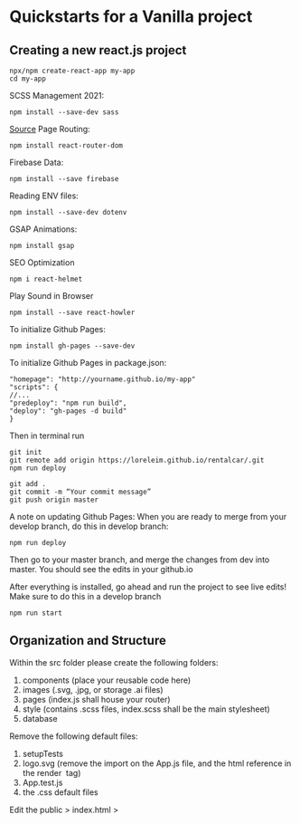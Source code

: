 # Quickstarts for a Vanilla project

## Creating a new react.js project

```
npx/npm create-react-app my-app
cd my-app
```
SCSS Management 2021: 
```
npm install --save-dev sass
```
[Source](https://medium.com/nerd-for-tech/add-sass-to-your-react-app-in-2021-here-is-how-c7260c323a5a)
Page Routing:
```
npm install react-router-dom
```
Firebase Data:
```
npm install --save firebase
```
Reading ENV files:
```
npm install --save-dev dotenv
```
GSAP Animations:
```
npm install gsap
```
SEO Optimization
```
npm i react-helmet
```
Play Sound in Browser
```
npm install --save react-howler
```
To initialize Github Pages:
```
npm install gh-pages --save-dev
```
To initialize Github Pages in package.json: 
```
"homepage": "http://yourname.github.io/my-app"
"scripts": {
//...
"predeploy": "npm run build",
"deploy": "gh-pages -d build"
}
```
Then in terminal run 
```
git init
git remote add origin https://loreleim.github.io/rentalcar/.git
npm run deploy

```
```
git add .
git commit -m “Your commit message”
git push origin master
```
A note on updating Github Pages: When you are ready to merge from your develop branch, do this in develop branch: 
```
npm run deploy
```
Then go to your master branch, and merge the changes from dev into master.
You should see the edits in your github.io

After everything is installed, go ahead and run the project to see live edits! Make sure to do this in a develop branch
```
npm run start
```

## Organization and Structure

Within the src folder please create the following folders:

1. components (place your reusable code here)
2. images (.svg, .jpg, or storage .ai files)
3. pages (index.js shall house your router)
4. style (contains .scss files, index.scss shall be the main stylesheet)
5. database

Remove the following default files:

1. setupTests
2. logo.svg (remove the import on the App.js file, and the html reference in the render <img> tag)
3. App.test.js
4. the .css default files

Edit the public > index.html > <title> and <meta description content="">
  
## Add the Following Files

1. style > index.scss
2. style > variables.scss
3. pages > index.js
4. pages > home directory > index.js & index.module.scss
5. database > index.js

## database > index.js
```
class Database {
  constructor() {
    this.multidimensionalArray = {
      About: [
        {
          name: "CDL Mockups",
        }
      ]
    };

    this.flatArray = {
      title: "about",
      text: "something",
      category: "text",
    }
  }
}

const store = new Database();
export default store;
```

## style > index.scss

```
@import "./variables.scss";
@import url("https://use.typekit.net/mfe7wjt.css"); //the font you want to use
* {
  margin: 0;
  padding: 0;
  box-sizing: border-box;
}
```

## style > variables.scss

```
$primary: #00fff5;
$secondary: #ff5de0;
$color: #1e1e1e;
$color: #292929;
```

## home > index.js
```
import React from "react";
import style from "./index.module.scss";

class Home extends React.Component {

  constructor(props) {
    super();
    this.state = {
      string: "",
      int: 0,
      array: [],
      userInput: "",
    };
  }

  handleChange = (e) => {
    this.setState({ searchItem: e.target.value });
    console.log(this.state.searchItem);
  };

  render() {
    return (
      <body className={style.mainContainer}>
        <section>
          <h1>Hello</h1>

          <input
            type="text"
            name={"userInput"}
            onChange={this.handleChange}
          ></input>
          <label>Placeholder</label>
        </section>
      </body>
    );
  }
}

export default Home;
```

## home > index.module.scss
```
@import "../../style/variables.scss";

/*Media Queries*/
/* Larger than tablet (also point when grid becomes active) */
@media (min-width: 550px) {
}

/* Larger than tablet */
@media (min-width: 750px) {
}

/* Larger than desktop */
@media (min-width: 1000px) {
}

/* Larger than Desktop HD */
@media (min-width: 1200px) {
}

/* For TV Screens & Projectors */
@media (min-width: 2000px) {
}
```

## App.js
```
import React, { Component } from "react";
import {
  BrowserRouter as Router,
  Switch,
  Route,
  withRouter,
} from "react-router-dom";
import style from "./style/index.scss";
import Home from "./pages/home";

const App = withRouter(
  class App extends Component {
    constructor(props) {
      super(props);
      this.state = {
      };
    }

    render() {
      return (
        <div className={style.mainContainer}>
            <Switch>
              <Route path="/" exact component={Home}></Route>
            </Switch>
        </div>
      );
    }
  }
);

class RoutedApp extends Component {
  render() {
    return (
      <Router basename="/printerapi">
        <App />
      </Router>
    );
  }
}

export default RoutedApp;
```

## database folder > firebase.js
```
import firebase from "firebase";

const config = {
    apiKey: process.env.REACT_APP_API_KEY,
    authDomain: process.env.REACT_APP_AUTH_DOMAIN,
    databaseURL: process.env.REACT_APP_DATABASE_URL,
    projectId: process.env.REACT_APP_PROJECT_ID,
    storageBucket: process.env.REACT_APP_STORAGE_BUCKET,
    messagingSenderId: process.env.REACT_APP_MESSAGING_SENDER_ID,
    appId: process.env.REACT_APP_APP_ID
};

firebase.initializeApp(config);
export default firebase;
```
## Maps for local arrays 
```
{this.state.todo.map((item) => (<div key={item}>{item}</div>))}
```

## Submitting Forms 
```
  submit = (e) => {
    e.preventDefault();
    document.getElementById("todo").value = "";
    if (!this.state.userInput) {
      this.setState({ showError: true });
    } else {
      this.setState({
        showError: false,
        todo: [...this.state.todo, this.state.userInput],
      });
    }
  };
```

<hr>

## Updating Errors
`npm update react`

`The package-lock.json file was created with an old version of npm`

`Node sass`
Uninstall node-sass: `npm uninstall node-sass` 

Delete package-lock.json, and clean the cache: `npm cache clean --force`

then do `npm update` `npm install` `npm update` 

then again try to install node sass: 
`npm install node-sass`

If this doesn't work, Try to rebuild node-sass:

npm rebuild node-sass

## Errors
A branch named 'gh-pages' already exists
https://stackoverflow.com/questions/63964575/fatal-a-branch-named-gh-pages-already-exists

Public URL Pains
https://stackoverflow.com/questions/27928372/react-router-urls-dont-work-when-refreshing-or-writing-manually

Finding ways to remove the hash
https://stackoverflow.com/questions/56981230/how-to-redirect-old-react-router-hashrouter-with-the-to-browserrouter

```
To be honest, none of these solutions worked for me really, I wanted to perform a redirect from all my previous routes to the new ones without #.

While the accepted answer should be fine for most cases, I'm also handling 404s, which would not really be caught by such redirect.

Ended up adding a guard interacting with React Router history before rendering my switch:

function App() {
  const history = useHistory()

  if (location.hash.startsWith('#/')) {
    history.push(location.hash.replace('#', '')) // or history.replace
  }

  return (
    <Switch>
      <Route path="/" exact component={ Home } />
      ...
      <Route path="*" component={ PageNotFound } />
    </Switch>
  )
}
```

## Debugging
[Node sass issues?](https://stackoverflow.com/questions/46515077/unable-to-install-node-sass-in-my-project)

## Functional Component
```

import React from 'react';
const HelloWorld = () => {
   return (
      <div>
         <p>Hello World!</p>
      </div>
   )
}
export default HelloWorld;
```

## Class Component
```
import React from 'react';
class HelloWorld extends React.Component {
   render() {
      return (
         <div>
            <p>Hello World!</p>
         </div>
      )
   }
}
export default HelloWorld;
```

## High Order Component
```
import React from 'react';
import MyComponent from './components/MyComponent';
class HelloWorld extends React.Component {
   render() {
      return(
         <div>
            {this.props.myArray.map((element) => (
               <MyComponent data={element} key={element.key} />
            ))}
         </div>
      )
   }
}
export default HelloWorld;
```

## Listen for Dark Mode Preference

```
import {createContext, useState} from "react";

export const ThemeContext = createContext(null);

function App() {
  const [theme, setTheme] = useState("dark");
  const toggleTheme = () => {
    setTheme((currentTheme) => currentTheme === "dark" ? "light" : "dark");
  }

  return (
    <ThemeContext.Provider value={{theme, toggleTheme}}>
      <div className="App">
        <h1>Testing</h1>
      </div>
    </ThemeContext.Provider>
  );
}

export default App;
```


## Best Way to Add Google Fonts
[Use this Google Webfont Helper](https://google-webfonts-helper.herokuapp.com/fonts)

## Config Github Pages
Deploy your app to github pages via a custom Google Domain name.

[Official Github Docs](https://docs.github.com/en/pages/configuring-a-custom-domain-for-your-github-pages-site/managing-a-custom-domain-for-your-github-pages-site#configuring-a-records-with-your-dns-provider)

[Source](https://dev.to/trentyang/how-to-setup-google-domain-for-github-pages-1p58)
